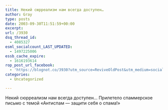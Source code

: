 ```yaml
---
title: Некий сюрреализм нам всегда доступен…
author: Gray
type: posts
date: 2003-09-30T11:51:59+00:00
excerpt:
url: /3930
dsq_thread_id:
  - 4085327
esml_socialcount_LAST_UPDATED:
  - 1497225006
essb_cache_expire:
  - 1616193614
rop_post_url_facebook:
  - 'https://blognot.co/3930?utm_source=ReviveOldPost&utm_medium=social&utm_campaign=ReviveOldPost'
categories:
  - Uncategorized

---
```








Некий сюрреализм нам всегда доступен&#8230; Прилетело спаммерское письмо с темой &#171;Антиспам &#8212; защити себя о спама!&#187;